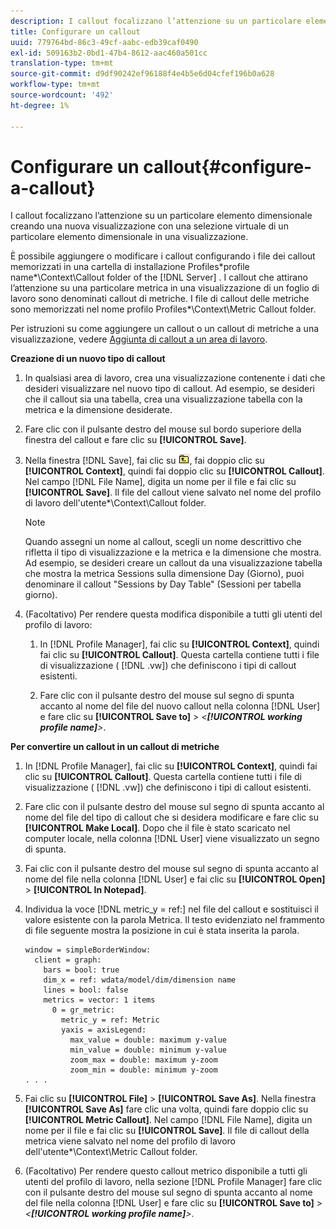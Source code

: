 ```yaml
---
description: I callout focalizzano l’attenzione su un particolare elemento dimensionale creando una nuova visualizzazione con una selezione virtuale di un particolare elemento dimensionale in una visualizzazione.
title: Configurare un callout
uuid: 779764bd-86c3-49cf-aabc-edb39caf0490
exl-id: 509163b2-0bd1-47b4-8612-aac460a501cc
translation-type: tm+mt
source-git-commit: d9df90242ef96188f4e4b5e6d04cfef196b0a628
workflow-type: tm+mt
source-wordcount: '492'
ht-degree: 1%

---
```


# Configurare un callout{#configure-a-callout}

I callout focalizzano l’attenzione su un particolare elemento dimensionale creando una nuova visualizzazione con una selezione virtuale di un particolare elemento dimensionale in una visualizzazione.

È possibile aggiungere o modificare i callout configurando i file dei callout memorizzati in una cartella di installazione Profiles\*profile name*\Context\Callout folder of the [!DNL Server] . I callout che attirano l’attenzione su una particolare metrica in una visualizzazione di un foglio di lavoro sono denominati callout di metriche. I file di callout delle metriche sono memorizzati nel nome profilo Profiles\*\Context\Metric Callout folder.

Per istruzioni su come aggiungere un callout o un callout di metriche a una visualizzazione, vedere [Aggiunta di callout a un area di lavoro](../../../home/c-get-started/c-vis/c-call-wkspc.md#concept-212b09e763044d938987b4a9c658adc0).

**Creazione di un nuovo tipo di callout**

1. In qualsiasi area di lavoro, crea una visualizzazione contenente i dati che desideri visualizzare nel nuovo tipo di callout. Ad esempio, se desideri che il callout sia una tabella, crea una visualizzazione tabella con la metrica e la dimensione desiderate.
1. Fare clic con il pulsante destro del mouse sul bordo superiore della finestra del callout e fare clic su **[!UICONTROL Save]**.
1. Nella finestra [!DNL Save], fai clic su ![](assets/btn_folder_up.png), fai doppio clic su **[!UICONTROL Context]**, quindi fai doppio clic su **[!UICONTROL Callout]**. Nel campo [!DNL File Name], digita un nome per il file e fai clic su **[!UICONTROL Save]**. Il file del callout viene salvato nel nome del profilo di lavoro dell&#39;utente\*\Context\Callout folder.

   >[!NOTE]
   >
   >Quando assegni un nome al callout, scegli un nome descrittivo che rifletta il tipo di visualizzazione e la metrica e la dimensione che mostra. Ad esempio, se desideri creare un callout da una visualizzazione tabella che mostra la metrica Sessions sulla dimensione Day (Giorno), puoi denominare il callout &quot;Sessions by Day Table&quot; (Sessioni per tabella giorno).

1. (Facoltativo) Per rendere questa modifica disponibile a tutti gli utenti del profilo di lavoro:

   1. In [!DNL Profile Manager], fai clic su **[!UICONTROL Context]**, quindi fai clic su **[!UICONTROL Callout]**. Questa cartella contiene tutti i file di visualizzazione ( [!DNL .vw]) che definiscono i tipi di callout esistenti.

   1. Fare clic con il pulsante destro del mouse sul segno di spunta accanto al nome del file del nuovo callout nella colonna [!DNL User] e fare clic su **[!UICONTROL Save to]** > *&lt;**[!UICONTROL working profile name]**>*.

**Per convertire un callout in un callout di metriche**

1. In [!DNL Profile Manager], fai clic su **[!UICONTROL Context]**, quindi fai clic su **[!UICONTROL Callout]**. Questa cartella contiene tutti i file di visualizzazione ( [!DNL .vw]) che definiscono i tipi di callout esistenti.

1. Fare clic con il pulsante destro del mouse sul segno di spunta accanto al nome del file del tipo di callout che si desidera modificare e fare clic su **[!UICONTROL Make Local]**. Dopo che il file è stato scaricato nel computer locale, nella colonna [!DNL User] viene visualizzato un segno di spunta.

1. Fai clic con il pulsante destro del mouse sul segno di spunta accanto al nome del file nella colonna [!DNL User] e fai clic su **[!UICONTROL Open]** > **[!UICONTROL In Notepad]**.

1. Individua la voce [!DNL metric_y = ref:] nel file del callout e sostituisci il valore esistente con la parola Metrica. Il testo evidenziato nel frammento di file seguente mostra la posizione in cui è stata inserita la parola.

   ```
   window = simpleBorderWindow: 
     client = graph: 
       bars = bool: true
       dim_x = ref: wdata/model/dim/dimension name
       lines = bool: false
       metrics = vector: 1 items
         0 = gr_metric: 
           metric_y = ref: Metric
           yaxis = axisLegend: 
             max_value = double: maximum y-value
             min_value = double: minimum y-value
             zoom_max = double: maximum y-zoom
             zoom_min = double: minimum y-zoom
   . . . 
   ```

1. Fai clic su **[!UICONTROL File]** > **[!UICONTROL Save As]**. Nella finestra **[!UICONTROL Save As]** fare clic una volta, quindi fare doppio clic su **[!UICONTROL Metric Callout]**. Nel campo [!DNL File Name], digita un nome per il file e fai clic su **[!UICONTROL Save]**. Il file di callout della metrica viene salvato nel nome del profilo di lavoro dell&#39;utente\*\Context\Metric Callout folder.

1. (Facoltativo) Per rendere questo callout metrico disponibile a tutti gli utenti del profilo di lavoro, nella sezione [!DNL Profile Manager] fare clic con il pulsante destro del mouse sul segno di spunta accanto al nome del file nella colonna [!DNL User] e fare clic su **[!UICONTROL Save to]** > *&lt;**[!UICONTROL working profile name]**>*.
